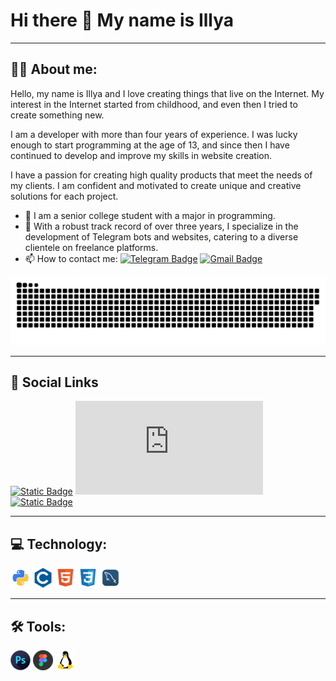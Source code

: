 # Hi there 👋 My name is Illya

---

## 👨‍💻 About me:

Hello, my name is Illya and I love creating things that live on the Internet. My interest in the Internet started from childhood, and even then I tried to create something new.

I am a developer with more than four years of experience. I was lucky enough to start programming at the age of 13, and since then I have continued to develop and improve my skills in website creation.

I have a passion for creating high quality products that meet the needs of my clients. I am confident and motivated to create unique and creative solutions for each project.

- 🌟 I am a senior college student with a major in programming.
- 💼 With a robust track record of over three years, I specialize in the development of Telegram bots and websites, catering to a diverse clientele on freelance platforms.
- 📫 How to contact me: [![Telegram Badge](https://img.shields.io/badge/-k1nster-0f81c2?style=flat-square&logo=telegram)](https://t.me/k1nster)
[![Gmail Badge](https://img.shields.io/badge/-GMAIL-d9634c?style=flat-square&logo=gmail)](https://illya.ostrovskyi@gmail.com)

[![Header](https://github.com/Kinstering/kinstering/blob/main/assets/github-snake.svg)](https://github.com/Kinstering/kinstering/blob/main/assets/github-snake.svg)

---

## 🤝 Social Links

[![Static Badge](https://img.shields.io/badge/-INSTAGRAM-333333?style=for-the-badge&logo=instagram)](https://www.instagram.com/illya_ostrovskyi/) [![Static Badge](https://www.facebook.com/profile.php?id=100018105372361)](https://www.instagram.com/illya_ostrovskyi/)
[![Static Badge](https://img.shields.io/badge/-FIVERR-333333?style=for-the-badge&logo=fiverr)](https://www.fiverr.com/illyaostrovkiy/develop-a-proffesional-telegram-bots)

---

## 💻 Technology:

![Python Logo](https://github.com/Kinstering/kinstering/blob/main/logo/python.png "Python")
![CS Logo](https://github.com/Kinstering/kinstering/blob/main/logo/cs.png "C#")
![HTML Logo](https://github.com/Kinstering/kinstering/blob/main/logo/html.png "HTML")
![CSS Logo](https://github.com/Kinstering/kinstering/blob/main/logo/css.png "CSS")
![MYSQL Logo](https://github.com/Kinstering/kinstering/blob/main/logo/mysql.png "MySQL")

---

## 🛠 Tools:

![Photostop logo](https://github.com/Kinstering/kinstering/blob/main/logo/photoshop.png "Photoshop")
![Figma logo](https://github.com/Kinstering/kinstering/blob/main/logo/figma.png "Figma")
![Linux logo](https://github.com/Kinstering/kinstering/blob/main/logo/linux.png "Linux")